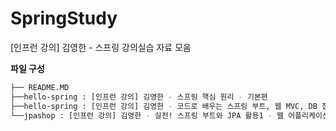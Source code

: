 # SpringStudy

[인프런 강의] 김영한 - 스프링 강의실습 자료 모음

**파일 구성**

```bash
├── README.MD
├──hello-spring : [인프런 강의] 김영한 - 스프링 핵심 원리 - 기본편
├──hello-spring : [인프런 강의] 김영한 - 코드로 배우는 스프링 부트, 웹 MVC, DB 접근 기술 강의자료
└──jpashop : [인프런 강의] 김영한 - 실전! 스프링 부트와 JPA 활용1 - 웹 어플리케이션 개발 강의자료
```
